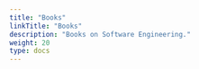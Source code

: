 ```yaml
---
title: "Books"
linkTitle: "Books"
description: "Books on Software Engineering."
weight: 20
type: docs
---
```

